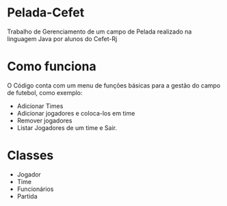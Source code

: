 # Pelada-Cefet

Trabalho de Gerenciamento de um campo de Pelada realizado na linguagem Java por alunos do Cefet-Rj

# Como funciona
O Código conta com um menu de funções básicas para a gestão do campo de futebol, como exemplo: 
- Adicionar Times
- Adicionar jogadores e coloca-los em time
- Remover jogadores
- Listar Jogadores de um time e Sair.

# Classes

- Jogador
- Time
- Funcionários
- Partida

